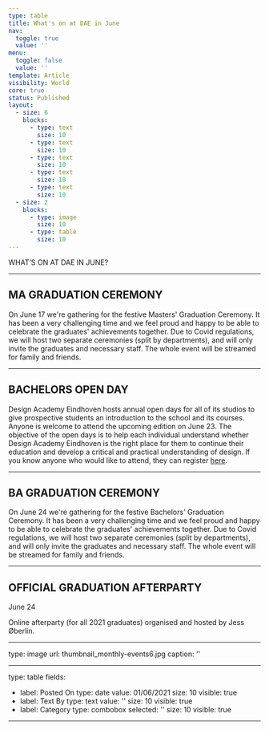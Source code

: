 ```yaml
---
type: table
title: What's on at DAE in June
nav:
  toggle: true
  value: ''
menu:
  toggle: false
  value: ''
template: Article
visibility: World
core: true
status: Published
layout:
  - size: 6
    blocks:
      - type: text
        size: 10
      - type: text
        size: 10
      - type: text
        size: 10
      - type: text
        size: 10
      - type: text
        size: 10
  - size: 2
    blocks:
      - type: image
        size: 10
      - type: table
        size: 10
---
```


WHAT’S ON AT DAE IN JUNE?

---

## MA GRADUATION CEREMONY
On June 17 we're gathering for the festive Masters' Graduation Ceremony. It has been a very challenging time and we feel proud and happy to be able to celebrate the graduates' achievements together. Due to Covid regulations, we will host two separate ceremonies (split by departments), and will only invite the graduates and necessary staff. The whole event will be streamed for family and friends.

---

## BACHELORS OPEN DAY
Design Academy Eindhoven hosts annual open days for all of its studios to give prospective students an introduction to the school and its courses.  Anyone is welcome to attend the upcoming edition on June 23. The objective of the open days is to help each individual understand whether Design Academy Eindhoven is the right place for them to continue their education and develop a critical and practical understanding of design. If you know anyone who would like to attend, they can register [here](https://www.eventbrite.nl/e/design-academy-eindhoven-bachelors-open-day-registration-151064330479).

---

## BA GRADUATION CEREMONY
On June 24 we're gathering for the festive Bachelors' Graduation Ceremony. It has been a very challenging time and we feel proud and happy to be able to celebrate the graduates' achievements together. Due to Covid regulations, we will host two separate ceremonies (split by departments), and will only invite the graduates and necessary staff.  The whole event will be streamed for family and friends.

---

## OFFICIAL GRADUATION AFTERPARTY
June 24

Online afterparty (for all 2021 graduates) organised and hosted by Jess Øberlin.

---

type: image
url: thumbnail_monthly-events6.jpg
caption: ''

---

type: table
fields:
  - label: Posted On
    type: date
    value: 01/06/2021
    size: 10
    visible: true
  - label: Text By
    type: text
    value: ''
    size: 10
    visible: true
  - label: Category
    type: combobox
    selected: ''
    size: 10
    visible: true

---
